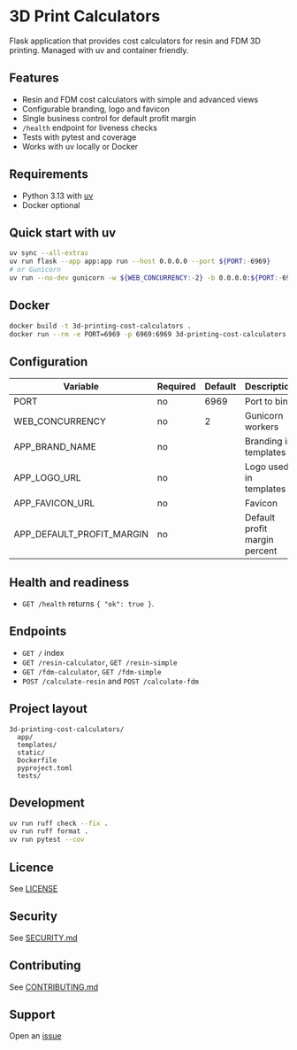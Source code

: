 # 3D Print Calculators

Flask application that provides cost calculators for resin and FDM 3D printing. Managed with uv and container friendly.

## Features
- Resin and FDM cost calculators with simple and advanced views
- Configurable branding, logo and favicon
- Single business control for default profit margin
- `/health` endpoint for liveness checks
- Tests with pytest and coverage
- Works with uv locally or Docker

## Requirements
- Python 3.13 with [uv](https://docs.astral.sh/uv/)
- Docker optional

## Quick start with uv
```bash
uv sync --all-extras
uv run flask --app app:app run --host 0.0.0.0 --port ${PORT:-6969}
# or Gunicorn
uv run --no-dev gunicorn -w ${WEB_CONCURRENCY:-2} -b 0.0.0.0:${PORT:-6969} app:app
```

## Docker
```bash
docker build -t 3d-printing-cost-calculators .
docker run --rm -e PORT=6969 -p 6969:6969 3d-printing-cost-calculators
```

## Configuration

| Variable | Required | Default | Description |
|----------|----------|---------|-------------|
| PORT | no | 6969 | Port to bind |
| WEB_CONCURRENCY | no | 2 | Gunicorn workers |
| APP_BRAND_NAME | no |  | Branding in templates |
| APP_LOGO_URL | no |  | Logo used in templates |
| APP_FAVICON_URL | no |  | Favicon |
| APP_DEFAULT_PROFIT_MARGIN | no |  | Default profit margin percent |

## Health and readiness
- `GET /health` returns `{ "ok": true }`.

## Endpoints
- `GET /` index
- `GET /resin-calculator`, `GET /resin-simple`
- `GET /fdm-calculator`, `GET /fdm-simple`
- `POST /calculate-resin` and `POST /calculate-fdm`

## Project layout
```
3d-printing-cost-calculators/
  app/
  templates/
  static/
  Dockerfile
  pyproject.toml
  tests/
```

## Development
```bash
uv run ruff check --fix .
uv run ruff format .
uv run pytest --cov
```

## Licence
See [LICENSE](LICENSE)

## Security
See [SECURITY.md](SECURITY.md)

## Contributing
See [CONTRIBUTING.md](CONTRIBUTING.md)

## Support
Open an [issue](/../../issues)
